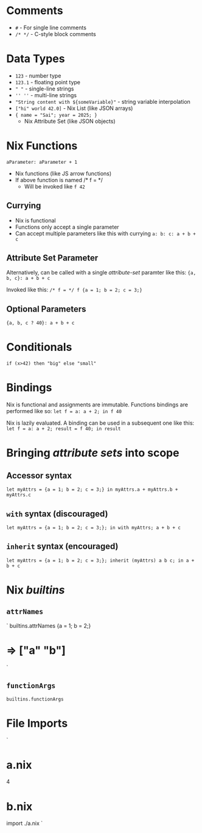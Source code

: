 # Comments

- `#` - For single line comments
- `/* */` - C-style block comments

# Data Types

- `123` - number type
- `123.1` - floating point type
- `" "` - single-line strings
- `'' ''` - multi-line strings
- `"String content with ${someVariable}"` - string variable interpolation
- `["hi" world 42.0]` - Nix List (like JSON arrays)
- `
    {
      name = "Sai";
      year = 2025;
    }
  `
  - Nix Attribute Set (like JSON objects)

# Nix Functions

`aParameter: aParameter + 1`

- Nix functions (like JS arrow functions)
- If above function is named /* f = */
  - Will be invoked like `f 42`

## Currying

- Nix is functional
- Functions only accept a single parameter
- Can accept multiple parameters like this with currying
`a: b: c: a + b + c`

## Attribute Set Parameter

Alternatively, can be called with a single *attribute-set* paramter like this:
`{a, b, c}: a + b + c`

Invoked like this:
`
/* f = */
f {a = 1; b = 2; c = 3;}
`

## Optional Parameters
`{a, b, c ? 40}: a + b + c`

# Conditionals

`
if (x>42)
  then "big"
  else "small"
`

# Bindings

Nix is functional and assignments are immutable.
Functions bindings are performed like so:
`
let
  f = a: a + 2;
in
  f 40
`

Nix is lazily evaluated.
A binding can be used in a subsequent one like this:
`
let
  f = a: a + 2;
  result = f 40;
in
  result
`

# Bringing *attribute sets* into scope

## Accessor syntax

`
let
  myAttrs = {a = 1; b = 2; c = 3;}
in
  myAttrs.a + myAttrs.b + myAttrs.c
`

## `with` syntax (discouraged)

`
let
  myAttrs = {a = 1; b = 2; c = 3;};
in
  with myAttrs;
    a + b + c
`

## `inherit` syntax (encouraged)

`
let
  myAttrs = {a = 1; b = 2; c = 3;};
  inherit (myAttrs) a b c;
in
  a + b + c
`

# Nix *builtins*

## `attrNames`

`
builtins.attrNames {a = 1; b = 2;}
# => ["a" "b"]
`

## `functionArgs`

`builtins.functionArgs`

# File Imports

`
# a.nix
4
# b.nix
import ./a.nix
`
